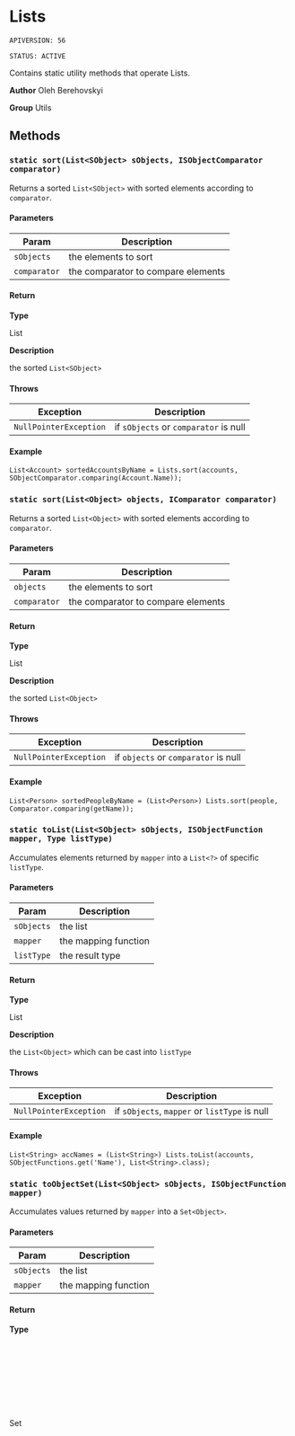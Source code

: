 # Lists

`APIVERSION: 56`

`STATUS: ACTIVE`

Contains static utility methods that operate Lists.


**Author** Oleh Berehovskyi


**Group** Utils

## Methods
### `static sort(List<SObject> sObjects, ISObjectComparator comparator)`

Returns a sorted `List<SObject>` with sorted elements according to `comparator`.

#### Parameters
|Param|Description|
|---|---|
|`sObjects`|the elements to sort|
|`comparator`|the comparator to compare elements|

#### Return

**Type**

List<SObject>

**Description**

the sorted `List<SObject>`

#### Throws
|Exception|Description|
|---|---|
|`NullPointerException`|if `sObjects` or `comparator` is null|

#### Example
```apex
List<Account> sortedAccountsByName = Lists.sort(accounts, SObjectComparator.comparing(Account.Name));
```

### `static sort(List<Object> objects, IComparator comparator)`

Returns a sorted `List<Object>` with sorted elements according to `comparator`.

#### Parameters
|Param|Description|
|---|---|
|`objects`|the elements to sort|
|`comparator`|the comparator to compare elements|

#### Return

**Type**

List<Object>

**Description**

the sorted `List<Object>`

#### Throws
|Exception|Description|
|---|---|
|`NullPointerException`|if `objects` or `comparator` is null|

#### Example
```apex
List<Person> sortedPeopleByName = (List<Person>) Lists.sort(people, Comparator.comparing(getName));
```

### `static toList(List<SObject> sObjects, ISObjectFunction mapper, Type listType)`

Accumulates elements returned by `mapper` into a `List<?>` of specific `listType`.

#### Parameters
|Param|Description|
|---|---|
|`sObjects`|the list|
|`mapper`|the mapping function|
|`listType`|the result type|

#### Return

**Type**

List<Object>

**Description**

the `List<Object>` which can be cast into `listType`

#### Throws
|Exception|Description|
|---|---|
|`NullPointerException`|if `sObjects`, `mapper` or `listType` is null|

#### Example
```apex
List<String> accNames = (List<String>) Lists.toList(accounts, SObjectFunctions.get('Name'), List<String>.class);
```

### `static toObjectSet(List<SObject> sObjects, ISObjectFunction mapper)`

Accumulates values returned by `mapper` into a `Set<Object>`.

#### Parameters
|Param|Description|
|---|---|
|`sObjects`|the list|
|`mapper`|the mapping function|

#### Return

**Type**

Set<Object>

**Description**

the `Set<Object>`

#### Throws
|Exception|Description|
|---|---|
|`NullPointerException`|if `sObjects` or `mapper` is null|

#### Example
```apex
Set<Object> createdDates = Lists.toObjectSet(accounts, SObjectFunctions.get('CreatedDate'));
```

### `static toIdSet(List<SObject> sObjects, ISObjectFunction mapper)`

Accumulates values returned by `mapper` into a `Set<Id>`.

#### Parameters
|Param|Description|
|---|---|
|`sObjects`|the list|
|`mapper`|the mapping function|

#### Return

**Type**

Set<Id>

**Description**

the `Set<Id>`

#### Throws
|Exception|Description|
|---|---|
|`NullPointerException`|if `sObjects` or `mapper` is null|

#### Example
```apex
Set<Id> parentIds = Lists.toIdSet(accounts, SObjectFunctions.get('ParentId'));
```

### `static toStringSet(List<SObject> sObjects, ISObjectFunction mapper)`

Accumulates values returned by `mapper` into a `Set<String>`.

#### Parameters
|Param|Description|
|---|---|
|`sObjects`|the list|
|`mapper`|the mapping function|

#### Return

**Type**

Set<String>

**Description**

the `Set<String>`

#### Throws
|Exception|Description|
|---|---|
|`NullPointerException`|if `sObjects` or `mapper` is null|

#### Example
```apex
Set<String> names = Lists.toStringSet(accounts, SObjectFunctions.get('Name'));
```

### `static toByIdMap(List<SObject> sObjects, ISObjectFunction keyMapper, Type mapType)`

Accumulates `SObject` elements into a `Map<Id, ? extends SObject>` of specific `mapType` whose keys are produced by `keyMapper` and values are `SObject` elements.

#### Parameters
|Param|Description|
|---|---|
|`sObjects`|the list|
|`keyMapper`|the mapping function producing keys|
|`mapType`|the type of map|

#### Return

**Type**

Map<Id,SObject>

**Description**

the `Map<Id, SObject>` which can be cast into `mapType`

#### Throws
|Exception|Description|
|---|---|
|`IllegalStateException`|if mapped keys contain duplicates|
|`NullPointerException`|if `sObjects`, `keyMapper` or `listType` is null|

#### Example
```apex
Map<Id, Contact> contactByAccountId = (Map<Id, Contact>) Lists
    .toByIdMap(contacts, SObjectFunctions.get('AccountId'), Map<Id, Contact>.class);
```

### `static toByStringMap(List<SObject> sObjects, ISObjectFunction keyMapper, Type mapType)`

Accumulates `SObject` elements into a `Map<String, ? extends SObject>` of specific `mapType` whose keys are produced by `keyMapper` and values are `SObject` elements.

#### Parameters
|Param|Description|
|---|---|
|`sObjects`|the list|
|`keyMapper`|the mapping function producing keys|
|`mapType`|the type of map|

#### Return

**Type**

Map<String,SObject>

**Description**

the `Map<String, SObject>` which can be cast into `mapType`

#### Throws
|Exception|Description|
|---|---|
|`IllegalStateException`|if mapped keys contain duplicates|
|`NullPointerException`|if `sObjects`, `keyMapper` or `listType` is null|

#### Example
```apex
Map<String, Account> accountByName = (Map<String, Account>) Lists
    .toByIdMap(accounts, SObjectFunctions.get('Name'), Map<String, Account>.class);
```

### `static groupById(List<SObject> sObjects, ISObjectFunction keyMapper)`

Groups `SObject` elements into a `Map<Id, List<SObject>>` whose keys are values returned by `keyMapper` and values are `SObject` elements.

#### Parameters
|Param|Description|
|---|---|
|`sObjects`|the list|
|`keyMapper`|the mapping function producing keys|

#### Return

**Type**

Map<Id,List<SObject>>

**Description**

the `Map<Id, List<SObject>>` containing the elements

#### Throws
|Exception|Description|
|---|---|
|`NullPointerException`|if `sObjects` or `keyMapper` is blank|

#### Example
```apex
Map<Id, List<Contact>> contactsByAccountId = Lists.groupById(contacts, SObjectFunctions.get('AccountId'));
```

### `static groupByString(List<SObject> sObjects, ISObjectFunction keyMapper)`

Groups `SObject` elements into a `Map<String, List<SObject>>` whose keys are values returned by `keyMapper` and values are `SObject` elements.

#### Parameters
|Param|Description|
|---|---|
|`sObjects`|the list|
|`keyMapper`|the mapping function producing keys|

#### Return

**Type**

Map<String,List<SObject>>

**Description**

the `Map<Id, List<SObject>>` containing the elements

#### Throws
|Exception|Description|
|---|---|
|`NullPointerException`|if `sObjects` or `keyMapper` is null|

#### Example
```apex
Map<String, List<Account>> accountsByRating = Lists.groupByString(accounts, SObjectFunctions.get('Rating'));
```

### `static partition(List<SObject> sObjects, ISObjectPredicate predicate)`

Partitions `SObject` elements by `predicate`.

#### Parameters
|Param|Description|
|---|---|
|`sObjects`|the list|
|`predicate`|the predicate|

#### Return

**Type**

Map<Boolean,List<SObject>>

**Description**

the `Map<Boolean, List<SObject>>` containing the elements

#### Throws
|Exception|Description|
|---|---|
|`NullPointerException`|if `predicate` is null|

#### Example
```apex
Map<Boolean, List<Account>> accountsPartitionedByHavingHotRating
    = Lists.partition(accounts, SObjectPredicates.isEqual(Account.Rating, 'Hot'));
```

---
